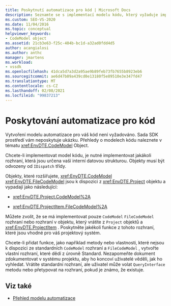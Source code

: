 ```yaml
---
title: Poskytnutí automatizace pro kód | Microsoft Docs
description: Seznamte se s implementací modelu kódu, který vyžaduje implementující rozhraní, která jsou určena interní strukturou dat.
ms.custom: SEO-VS-2020
ms.date: 11/04/2016
ms.topic: conceptual
helpviewer_keywords:
- CodeModel object
ms.assetid: 21cb3e63-f25c-404b-bc1d-a32ad0fdd4d5
author: acangialosi
ms.author: anthc
manager: jmartens
ms.workload:
- vssdk
ms.openlocfilehash: 41dca5d7a3d2a95ae9b89feb73fb7655b8923eb6
ms.sourcegitcommit: ae6d47b09a439cd0e13180f5e89510e3e347fd47
ms.translationtype: MT
ms.contentlocale: cs-CZ
ms.lasthandoff: 02/08/2021
ms.locfileid: "99837213"
---
```

# <a name="providing-automation-for-code"></a>Poskytování automatizace pro kód
Vytvoření modelu automatizace pro váš kód není vyžadováno. Sada SDK prostředí vám neposkytuje ukázku. Přehledy o modelech kódu naleznete v tématu <xref:EnvDTE.CodeModel> Object.

 Chcete-li implementovat model kódu, je nutné implementovat jakákoli rozhraní, která jsou určena vaší interní datovou strukturou. Objekty musí být odvozeny od `IDispatch` třídy.

 Objekty, které rozšiřujete, <xref:EnvDTE.CodeModel> <xref:EnvDTE.FileCodeModel> jsou k dispozici z <xref:EnvDTE.Project> objektu a vypadají jako následující:

- <xref:EnvDTE.Project.CodeModel%2A>

- <xref:EnvDTE.ProjectItem.FileCodeModel%2A>

 Můžete zvolit, že se má implementovat pouze `CodeModel` `FileCodeModel` rozhraní nebo rozhraní v objektu, který vrátíte z `Project` objektů a <xref:EnvDTE.ProjectItem> . Poskytněte jakékoli funkce z tohoto rozhraní, které jsou vhodné pro váš projektový systém.

 Chcete-li přidat funkce, jako například metody nebo vlastnosti, které nejsou k dispozici ze standardních `CodeModel` rozhraní a `FileCodeModel` , vytvořte vlastní rozhraní, které dědí z úrovně Standard. Nezapomeňte dokument zdokumentovat v systému projektu, aby ho koncoví uživatelé věděli, jak ho vyhledat. Vrátíte standardní rozhraní, ale uživatel může volat `QueryInterface` metodu nebo přetypovat na rozhraní, pokud je známo, že existuje.

## <a name="see-also"></a>Viz také
- [Přehled modelu automatizace](../../extensibility/internals/automation-model-overview.md)
